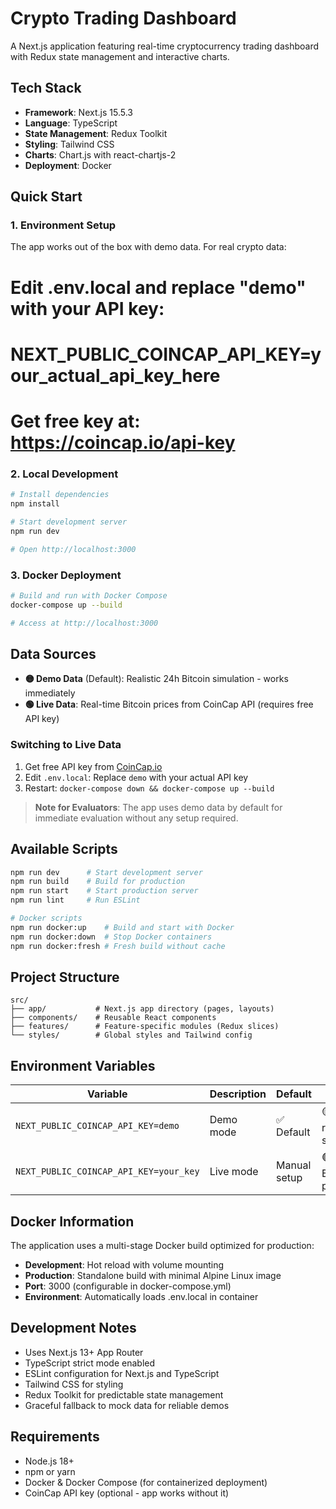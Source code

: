 # Crypto Trading Dashboard

A Next.js application featuring real-time cryptocurrency trading dashboard with Redux state management and interactive charts.

## Tech Stack

- **Framework**: Next.js 15.5.3
- **Language**: TypeScript
- **State Management**: Redux Toolkit
- **Styling**: Tailwind CSS
- **Charts**: Chart.js with react-chartjs-2
- **Deployment**: Docker

## Quick Start

### 1. Environment Setup

The app works out of the box with demo data. For real crypto data:

# Edit .env.local and replace "demo" with your API key:
# NEXT_PUBLIC_COINCAP_API_KEY=your_actual_api_key_here
# Get free key at: https://coincap.io/api-key


### 2. Local Development

```bash
# Install dependencies
npm install

# Start development server
npm run dev

# Open http://localhost:3000
```

### 3. Docker Deployment

```bash
# Build and run with Docker Compose
docker-compose up --build

# Access at http://localhost:3000
```

## Data Sources

- **🟡 Demo Data** (Default): Realistic 24h Bitcoin simulation - works immediately
- **🟢 Live Data**: Real-time Bitcoin prices from CoinCap API (requires free API key)

### Switching to Live Data
1. Get free API key from [CoinCap.io](https://coincap.io/api-key)
2. Edit `.env.local`: Replace `demo` with your actual API key
3. Restart: `docker-compose down && docker-compose up --build`

> **Note for Evaluators**: The app uses demo data by default for immediate evaluation without any setup required.

## Available Scripts

```bash
npm run dev      # Start development server
npm run build    # Build for production
npm run start    # Start production server
npm run lint     # Run ESLint

# Docker scripts
npm run docker:up    # Build and start with Docker
npm run docker:down  # Stop Docker containers
npm run docker:fresh # Fresh build without cache
```

## Project Structure

```
src/
├── app/           # Next.js app directory (pages, layouts)
├── components/    # Reusable React components
├── features/      # Feature-specific modules (Redux slices)
└── styles/        # Global styles and Tailwind config
```

## Environment Variables

| Variable | Description | Default | Result |
|----------|-------------|---------|--------|
| `NEXT_PUBLIC_COINCAP_API_KEY=demo` | Demo mode | ✅ Default | 🟡 24h realistic simulation |
| `NEXT_PUBLIC_COINCAP_API_KEY=your_key` | Live mode | Manual setup | 🟢 Real Bitcoin prices |

## Docker Information

The application uses a multi-stage Docker build optimized for production:

- **Development**: Hot reload with volume mounting
- **Production**: Standalone build with minimal Alpine Linux image
- **Port**: 3000 (configurable in docker-compose.yml)
- **Environment**: Automatically loads .env.local in container

## Development Notes

- Uses Next.js 13+ App Router
- TypeScript strict mode enabled
- ESLint configuration for Next.js and TypeScript
- Tailwind CSS for styling
- Redux Toolkit for predictable state management
- Graceful fallback to mock data for reliable demos

## Requirements

- Node.js 18+
- npm or yarn
- Docker & Docker Compose (for containerized deployment)
- CoinCap API key (optional - app works without it)